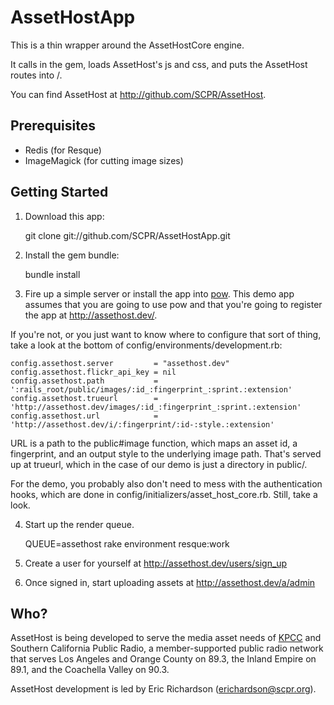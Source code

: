 # AssetHostApp

This is a thin wrapper around the AssetHostCore engine.

It calls in the gem, loads AssetHost's js and css, and puts the AssetHost routes into /.

You can find AssetHost at <http://github.com/SCPR/AssetHost>.

## Prerequisites 

* Redis (for Resque)
* ImageMagick (for cutting image sizes)

## Getting Started

1) Download this app:

    git clone git://github.com/SCPR/AssetHostApp.git

2) Install the gem bundle:

    bundle install

3) Fire up a simple server or install the app into [pow](http://pow.cx).  This demo app 
assumes that you are going to use pow and that you're going to register the app at 
<http://assethost.dev/>.

If you're not, or you just want to know where to configure that sort of thing, take a 
look at the bottom of config/environments/development.rb:

    config.assethost.server         = "assethost.dev"
    config.assethost.flickr_api_key = nil
    config.assethost.path           = ':rails_root/public/images/:id_:fingerprint_:sprint.:extension'
    config.assethost.trueurl        = 'http://assethost.dev/images/:id_:fingerprint_:sprint.:extension'
    config.assethost.url            = 'http://assethost.dev/i/:fingerprint/:id-:style.:extension'

URL is a path to the public#image function, which maps an asset id, a fingerprint, and an output style 
to the underlying image path. That's served up at trueurl, which in the case of our demo is just a 
directory in public/.  

For the demo, you probably also don't need to mess with the authentication hooks, which are done in 
config/initializers/asset\_host\_core.rb. Still, take a look.

4) Start up the render queue.  

    QUEUE=assethost rake environment resque:work

5) Create a user for yourself at <http://assethost.dev/users/sign_up>

6) Once signed in, start uploading assets at <http://assethost.dev/a/admin>

## Who?

AssetHost is being developed to serve the media asset needs of [KPCC](http://www.scpr.org) 
and Southern California Public Radio, a member-supported public radio network that 
serves Los Angeles and Orange County on 89.3, the Inland Empire on 89.1, and the 
Coachella Valley on 90.3.

AssetHost development is led by Eric Richardson (erichardson@scpr.org).
